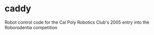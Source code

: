 caddy
=====

Robot control code for the Cal Poly Robotics Club's 2005 entry into the Roborodentia competition